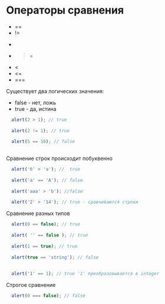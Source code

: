 # Операторы сравнения
* ==
* !=
* >
* >=
* <
* <=
* ===

Существует два логических значения:
* false - нет, ложь
* true - да, истина

```javascript
  alert(2 > 1); // true
  
  alert(2 != 1); // true
  
  alert(5 == 10); // false
  
```
Сравнение строк происходит побуквенно
```javascript
  alert('б' > 'а'); //  true
  
  alert('a' == 'A'); // false
  
  alert('aaa' > 'b'); //false
  
  alert('2' > '14'); // true - сравниваются строки
```
Сравнение разных типов
```javascript
  alert(0 == false); // true
  
  alert( '' == false ); // true
  
  alert(1 == true); // true
  
  alert(true == 'string'); // false
  
  
  alert('1' == 1); // true '1' преобразовывается в integer
```
Строгое сравнение
```javascript
  alert(0 === false); // false
  
```
